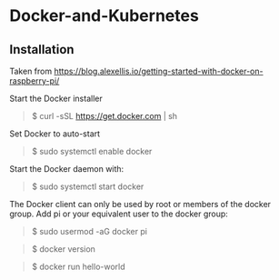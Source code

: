 # Docker-and-Kubernetes

## Installation
Taken from https://blog.alexellis.io/getting-started-with-docker-on-raspberry-pi/

Start the Docker installer

> $ curl -sSL https://get.docker.com | sh

Set Docker to auto-start

> $ sudo systemctl enable docker

Start the Docker daemon with:


> $ sudo systemctl start docker

The Docker client can only be used by root or members of the docker group. Add pi or your equivalent user to the docker group:

> $ sudo usermod -aG docker pi


> $ docker version


> $ docker run hello-world

